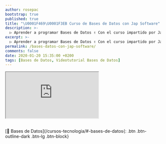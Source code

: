 ```yaml
---
author: rosepac
bootstrap: true
published: true
title: "\U0001F469‍\U0001F3EB Curso de Bases de Datos con Jap Software"
description: >-
  ▷ Aprender a programar Bases de Datos ✌️ Con el curso impartido por Jap Software
excerpt: >-
  ▷ Aprender a programar Bases de Datos ✌️ Con el curso impartido por Jap Software
permalink: /bases-datos-con-jap-software/
comments: false
date: 2020-01-20 15:35:00 +0200
tags: [Bases de Datos, Videotutorial Bases de Datos]
---
```


<div class="embed-responsive embed-responsive-16by9">
  <iframe class="embed-responsive-item" src="https://www.youtube-nocookie.com/embed/videoseries?list=PLLJJqiFt6VPrMus1P8EyyxCTDDm522ca-" allowfullscreen></iframe>
</div><br/>

[📁 Bases de Datos](/cursos-tecnologia/#-bases-de-datos{: .btn .btn-outline-dark .btn-lg .btn-block}
